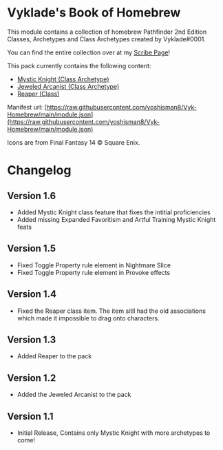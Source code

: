 # Vyklade's Book of Homebrew

This module contains a collection of homebrew Pathfinder 2nd Edition Classes, Archetypes and Class Archetypes created by Vyklade#0001. 

You can find the entire collection over at my [Scribe Page](https://scribe.pf2.tools/v/Lpmolb4Q)!

This pack currently contains the following content:

* [Mystic Knight (Class Archetype)](https://scribe.pf2.tools/v/69Mdysm6-mystic-knight)
* [Jeweled Arcanist (Class Archetype)](https://scribe.pf2.tools/v/4lVFFbQs)
* [Reaper (Class)](https://scribe.pf2.tools/v/5mOhtZcQ)

Manifest url: [https://raw.githubusercontent.com/yoshisman8/Vyk-Homebrew/main/module.json](https://raw.githubusercontent.com/yoshisman8/Vyk-Homebrew/main/module.json)

Icons are from Final Fantasy 14 © Square Enix.

# Changelog

## Version 1.6

* Added Mystic Knight class feature that fixes the intitial proficiencies
* Added missing Expanded Favoritism and Artful Training Mystic Knight feats

## Version 1.5

* Fixed Toggle Property rule element in Nightmare Slice
* Fixed Toggle Property rule element in Provoke effects

## Version 1.4

* Fixed the Reaper class item. The item sitll had the old associations which made it impossible to drag onto characters.

## Version 1.3

* Added Reaper to the pack

## Version 1.2

* Added the Jeweled Arcanist to the pack

## Version 1.1

* Initial Release, Contains only Mystic Knight with more archetypes to come!




